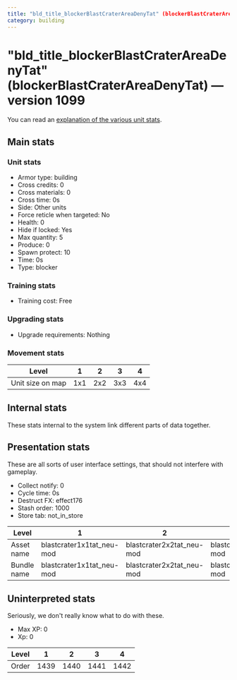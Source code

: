 ```yaml
---
title: "bld_title_blockerBlastCraterAreaDenyTat" (blockerBlastCraterAreaDenyTat)
category: building
---
```


# "bld_title_blockerBlastCraterAreaDenyTat" (blockerBlastCraterAreaDenyTat) — version 1099

You can read an [explanation  of the various unit stats](unitexplained.md).

## Main stats

### Unit stats

  * Armor type: building
  * Cross credits: 0
  * Cross materials: 0
  * Cross time: 0s
  * Side: Other units
  * Force reticle when targeted: No
  * Health: 0
  * Hide if locked: Yes
  * Max quantity: 5
  * Produce: 0
  * Spawn protect: 10
  * Time: 0s
  * Type: blocker

### Training stats

  * Training cost: Free

### Upgrading stats

  * Upgrade requirements: Nothing

### Movement stats

|Level           |1  |2  |3  |4  |
|----------------|---|---|---|---|
|Unit size on map|1x1|2x2|3x3|4x4|


## Internal stats

These stats internal to the system link different parts of data together.


## Presentation stats

These are all sorts of user interface settings, that should not interfere with gameplay.

  * Collect notify: 0
  * Cycle time: 0s
  * Destruct FX: effect176
  * Stash order: 1000
  * Store tab: not_in_store

|Level      |1                        |2                        |3                        |4                        |
|-----------|-------------------------|-------------------------|-------------------------|-------------------------|
|Asset name |blastcrater1x1tat_neu-mod|blastcrater2x2tat_neu-mod|blastcrater3x3tat_neu-mod|blastcrater4x4tat_neu-mod|
|Bundle name|blastcrater1x1tat_neu-mod|blastcrater2x2tat_neu-mod|blastcrater3x3tat_neu-mod|blastcrater4x4tat_neu-mod|


## Uninterpreted stats

Seriously, we don't really know what to do with these.

  * Max XP: 0
  * Xp: 0

|Level|1   |2   |3   |4   |
|-----|----|----|----|----|
|Order|1439|1440|1441|1442|


